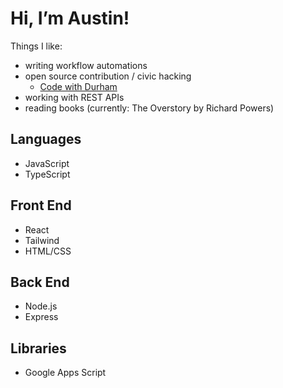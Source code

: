 # Hi, I’m Austin!

Things I like:
- writing workflow automations
- open source contribution / civic hacking
  - [Code with Durham](https://www.codefordurham.com/)
- working with REST APIs
- reading books (currently: The Overstory by Richard Powers)

## Languages
- JavaScript
- TypeScript

## Front End
- React
- Tailwind
- HTML/CSS

## Back End
- Node.js
- Express

## Libraries
- Google Apps Script



<!---
austin-bagwell/austin-bagwell is a ✨ special ✨ repository because its `README.md` (this file) appears on your GitHub profile.
You can click the Preview link to take a look at your changes.
--->
